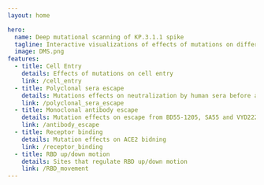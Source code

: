 ```yaml
---
layout: home

hero:
  name: Deep mutational scanning of KP.3.1.1 spike
  tagline: Interactive visualizations of effects of mutations on different KP.3.1.1 spike phenotypes
  image: DMS.png
features:
  - title: Cell Entry
    details: Effects of mutations on cell entry
    link: /cell_entry
  - title: Polyclonal sera escape
    details: Mutations effects on neutralization by human sera before and after JN.1* spike exposure
    link: /polyclonal_sera_escape
  - title: Monoclonal antibody escape
    details: Mutation effects on escape from BD55-1205, SA55 and VYD222 antibodies
    link: /antibody_escape
  - title: Receptor binding
    details: Mutation effects on ACE2 bidning
    link: /receptor_binding
  - title: RBD up/down motion
    details: Sites that regulate RBD up/down motion
    link: /RBD_movement
---
```

